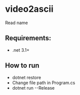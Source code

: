 # video2ascii

Read name

## Requirements:
  - .net 3.1+

## How to run
  - dotnet restore
  - Change file path in Program.cs
  - dotnet run --Release
